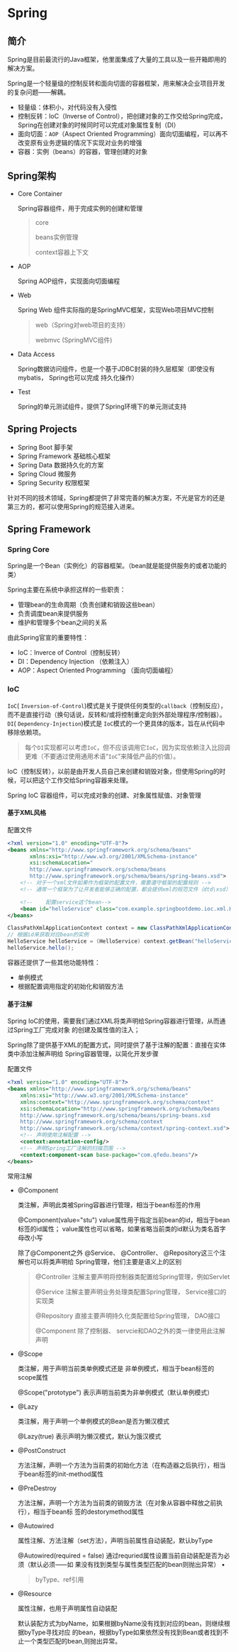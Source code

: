 # Spring

## 简介

Spring是目前最流行的Java框架，他里面集成了大量的工具以及一些开箱即用的解决方案。

Spring是一个轻量级的控制反转和面向切面的容器框架，用来解决企业项目开发的复杂问题——解耦。

* 轻量级：体积小，对代码没有入侵性
* 控制反转：IoC（Inverse of Control），把创建对象的工作交给Spring完成，Spring在创建对象的时候同时可以完成对象属性复制（DI）
* 面向切面：`AOP`（Aspect Oriented Programming）面向切面编程，可以再不改变原有业务逻辑的情况下实现对业务的增强
* 容器：实例（beans）的容器，管理创建的对象

## Spring架构

* Core Container

  Spring容器组件，用于完成实例的创建和管理

  > core
  >
  > beans实例管理
  >
  > context容器上下文

* AOP

  Spring AOP组件，实现面向切面编程

* Web

  Spring Web 组件实际指的是SpringMVC框架，实现Web项目MVC控制

  > web（Spring对web项目的支持）
  >
  > webmvc (SpringMVC组件)

* Data Access

  Spring数据访问组件，也是⼀个基于JDBC封装的持久层框架（即使没有mybatis， Spring也可以完成 持久化操作）

* Test

  Spring的单元测试组件，提供了Spring环境下的单元测试⽀持

## Spring Projects

* Spring Boot 脚手架
* Spring Framework 基础核心框架
* Spring Data 数据持久化的方案
* Spring Cloud 微服务
* Spring Security 权限框架

针对不同的技术领域，Spring都提供了非常完善的解决方案，不光是官方的还是第三方的，都可以使用Spring的规范接入进来。

## Spring Framework

### Spring Core

Spring是一个Bean（实例化）的容器框架。（bean就是能提供服务的或者功能的类）

Spring主要在系统中承担这样的一些职责：

* 管理bean的生命周期（负责创建和销毁这些bean）
* 负责调度bean来提供服务
* 维护和管理多个bean之间的关系

由此Spring官宣的重要特性：

* IoC：Inverce of Control（控制反转）
* DI：Dependency Injection （依赖注入）
* AOP：Aspect Oriented Programming （面向切面编程）

### IoC

`IoC`( `Inversion-of-Control`)模式是关于提供任何类型的`callback`（控制反应），而不是直接行动（换句话说，反转和/或将控制重定向到外部处理程序/控制器）。`DI`( `Dependency-Injection`)模式是 `IoC`模式的一个更具体的版本，旨在从代码中移除依赖项。

> 每个`DI`实现都可以考虑`IoC`，但不应该调用它`IoC`，因为实现依赖注入比回调更难（不要通过使用通用术语“`IoC`”来降低产品的价值）。

IoC（控制反转），以前是由开发人员自己来创建和销毁对象，但使用Spring的时候，可以把这个工作交给Spring容器来处理。

Spring IoC 容器组件，可以完成对象的创建、对象属性赋值、对象管理

#### 基于XML风格

配置文件

~~~xml
<?xml version="1.0" encoding="UTF-8"?>
<beans xmlns="http://www.springframework.org/schema/beans"
       xmlns:xsi="http://www.w3.org/2001/XMLSchema-instance"
       xsi:schemaLocation="
       http://www.springframework.org/schema/beans
       http://www.springframework.org/schema/beans/spring-beans.xsd">
    <!-- 对于⼀个xml⽂件如果作为框架的配置⽂件，需要遵守框架的配置规则 -->
    <!-- 通常⼀个框架为了让开发者能够正确的配置，都会提供xml的规范⽂件（dtd\xsd） -->

    <!--    配置service这个bean-->
    <bean id="helloService" class="com.example.springbootdemo.ioc.xml.HelloService"></bean>
</beans>
~~~

~~~java
ClassPathXmlApplicationContext context = new ClassPathXmlApplicationContext("spring/config.xml");
// 根据id来获取对应bean的实例
HelloService helloService = (HelloService) context.getBean("helloService");
helloService.hello();
~~~

容器还提供了一些其他功能特性：

- 单例模式
- 根据配置调用指定的初始化和销毁方法

#### 基于注解

Spring IoC的使⽤，需要我们通过XML将类声明给Spring容器进⾏管理，从⽽通过Spring⼯⼚完成对象 的创建及属性值的注⼊； 

Spring除了提供基于XML的配置⽅式，同时提供了基于注解的配置：直接在实体类中添加注解声明给 Spring容器管理，以简化开发步骤

配置文件

~~~xml
<?xml version="1.0" encoding="UTF-8"?>
<beans xmlns="http://www.springframework.org/schema/beans"
    xmlns:xsi="http://www.w3.org/2001/XMLSchema-instance"
    xmlns:context="http://www.springframework.org/schema/context"
    xsi:schemaLocation="http://www.springframework.org/schema/beans
    http://www.springframework.org/schema/beans/spring-beans.xsd
    http://www.springframework.org/schema/context
    http://www.springframework.org/schema/context/spring-context.xsd">
    <!-- 声明使⽤注解配置 -->
    <context:annotation-config/>
    <!-- 声明Spring⼯⼚注解的扫描范围 -->
    <context:component-scan base-package="com.qfedu.beans"/>
</beans>
~~~

常用注解

* @Component

  类注解，声明此类被Spring容器进⾏管理，相当于bean标签的作⽤

  @Component(value="stu") value属性⽤于指定当前bean的id，相当于bean标签的id属性； value属性也可以省略，如果省略当前类的id默认为类名⾸字⺟改⼩写

  除了@Component之外 @Service、 @Controller、 @Repository这三个注解也可以将类声明给 Spring管理，他们主要是语义上的区别 

  >  @Controller 注解主要声明将控制器类配置给Spring管理，例如Servlet
  >
  > @Service 注解主要声明业务处理类配置Spring管理， Service接⼝的实现类
  >
  > @Repository 直接主要声明持久化类配置给Spring管理， DAO接⼝
  >
  > @Component 除了控制器、 servcie和DAO之外的类⼀律使⽤此注解声明

* @Scope 

  类注解，⽤于声明当前类单例模式还是 ⾮单例模式，相当于bean标签的scope属性 

  @Scope("prototype") 表⽰声明当前类为⾮单例模式（默认单例模式） 

* @Lazy 

  类注解，⽤于声明⼀个单例模式的Bean是否为懒汉模式 

  @Lazy(true) 表⽰声明为懒汉模式，默认为饿汉模式 

* @PostConstruct 

  ⽅法注解，声明⼀个⽅法为当前类的初始化⽅法（在构造器之后执⾏），相当于bean标签的init-method属性 

* @PreDestroy 

  ⽅法注解，声明⼀个⽅法为当前类的销毁⽅法（在对象从容器中释放之前执⾏），相当于bean标 签的destorymethod属性 

* @Autowired 

  属性注解、⽅法注解（set⽅法），声明当前属性⾃动装配，默认byType 

  @Autowired(required = false) 通过requried属性设置当前⾃动装配是否为必须（默认必须⸺如 果没有找到类型与属性类型匹配的bean则抛出异常） •

  > byType、ref引⽤

* @Resource 

  属性注解，也⽤于声明属性⾃动装配 

  默认装配⽅式为byName，如果根据byName没有找到对应的bean，则继续根据byType寻找对应 的bean，根据byType如果依然没有找到Bean或者找到不⽌⼀个类型匹配的bean,则抛出异常。
